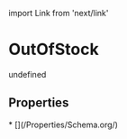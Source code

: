 import Link from 'next/link'
# OutOfStock

undefined

## Properties

<Grid>
* [](/Properties/Schema.org/)

</Grid>

